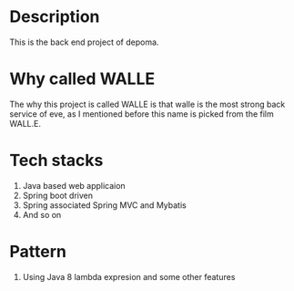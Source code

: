 # Description
This is the back end project of depoma.

# Why called WALLE
The why this project is called WALLE is that walle is the most strong back service of eve, as I mentioned before this name is picked from the film WALL.E.

# Tech stacks

1. Java based web applicaion
2. Spring boot driven
3. Spring associated Spring MVC and Mybatis
4. And so on

# Pattern

1. Using Java 8 lambda expresion and some other features
